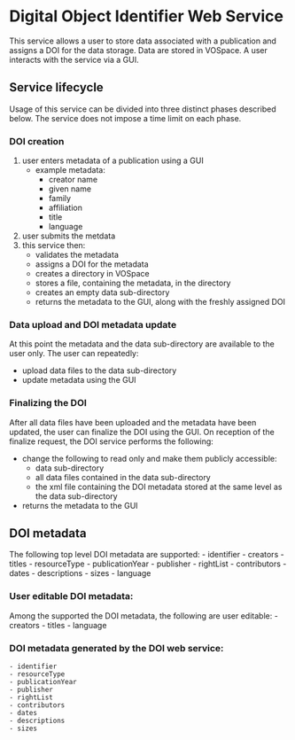 # Digital Object Identifier Web Service

This service allows a user to store data associated with a publication and assigns a DOI for the data storage. Data are stored in VOSpace. A user interacts with the service via a GUI. 

## Service lifecycle
Usage of this service can be divided into three distinct phases described below. The service does not impose a time limit on each phase.

### DOI creation
1. user enters metadata of a publication using a GUI
   - example metadata:
     - creator name
     - given name
     - family
     - affiliation
     - title
     - language 
2. user submits the metdata
3. this service then:
   - validates the metadata 
   - assigns a DOI for the metadata 
   - creates a directory in VOSpace
   - stores a file, containing the metadata, in the directory
   - creates an empty data sub-directory
   - returns the metadata to the GUI, along with the freshly assigned DOI

### Data upload and DOI metadata update
At this point the metadata and the data sub-directory are available to the user only. The user can repeatedly:
  - upload data files to the data sub-directory
  - update metadata using the GUI

### Finalizing the DOI
After all data files have been uploaded and the metadata have been updated, the user can finalize the DOI using the GUI. On reception of the finalize request, the DOI service performs the following:
  - change the following to read only and make them publicly accessible:
    - data sub-directory
    - all data files contained in the data sub-directory
    - the xml file containing the DOI metadata stored at the same level as the data sub-directory
  - returns the metadata to the GUI
   
## DOI metadata
The following top level DOI metadata are supported:
    - identifier
    - creators
    - titles
    - resourceType
    - publicationYear
    - publisher
    - rightList
    - contributors
    - dates
    - descriptions
    - sizes
    - language 

### User editable DOI metadata:
Among the supported the DOI metadata, the following are user editable:
    - creators
    - titles
    - language 

### DOI metadata generated by the DOI web service:
    - identifier
    - resourceType
    - publicationYear
    - publisher
    - rightList
    - contributors
    - dates
    - descriptions
    - sizes

